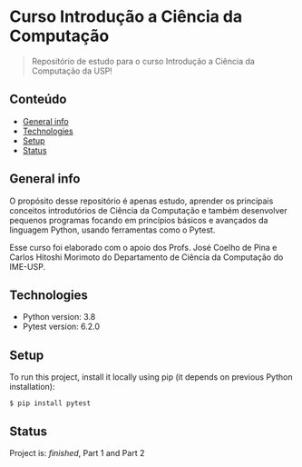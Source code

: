 # Curso Introdução a Ciência da Computação
> Repositório de estudo para o curso Introdução a Ciência da Computação da USP!

## Conteúdo
* [General info](#general-info)
* [Technologies](#technologies)
* [Setup](#setup)
* [Status](#status)

## General info
O propósito desse repositório é apenas estudo, aprender os principais conceitos introdutórios de Ciência da Computação e também desenvolver pequenos programas focando em princípios básicos e avançados da linguagem Python, usando ferramentas como o Pytest.

Esse curso foi elaborado com o apoio dos Profs. José Coelho de Pina e Carlos Hitoshi Morimoto do Departamento de Ciência da Computação do IME-USP. 

## Technologies
* Python version: 3.8
* Pytest version: 6.2.0

## Setup
To run this project, install it locally using pip (it depends on previous Python installation):
```
$ pip install pytest
```

## Status
Project is:  _finished_, Part 1 and Part 2
